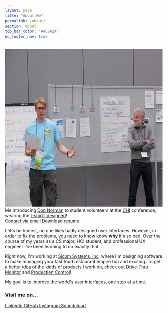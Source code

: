 ```yaml
---
layout: page
title: "About Me"
permalink: /about/
section: about
top_bar_color: '#A52A2A'
no_footer_nav: true
---
```


<img src="/images/about_photo.jpg" width="640px" height="505px" />

<div class="caption">Me introducing <a href="http://en.wikipedia.org/wiki/Don_Norman">Don Norman</a> to student volunteers at the <a href="http://en.wikipedia.org/wiki/Conference_on_Human_Factors_in_Computing_Systems">CHI</a> conference, wearing the <a href="/projects/archive/#chi_shirt">t-shirt I designed</a>!</div>

<div class="contact_info">
  <a class="contact" href="#" id="email_link">
    <i class="site-icon fa fa-envelope-o fa-lg"></i>
    <span>Contact via email</span>
  </a>
	<a class="contact" href="/files/DanTilden-Resume.pdf">
    <i class="site-icon fa fa-file-text-o fa-lg"></i>
    <span>Download resume</span>
	</a>
</div>

Let's be honest, no one likes badly designed user interfaces. However, in order to fix
the problems, you need to know know <b>why</b> it's so bad. Over the course of my years as a CS major, HCI student, and professional UX engineer I've been learning to do exactly that.

Right now, I'm working at [Sicom Systems, Inc](http://www.sicom.com), where I'm designing
software to make managing your fast food restaurant empire fun and exciting.
To get a better idea of the kinds of products I work on, check out [Drive-Thru Monitor](/projects/drivethru/)
and [Production Control](/projects/productioncontrol)!

My goal is to improve the world's user interfaces, one step at a time.



<div class="contact_info">
  <h3>Visit me on...</h3>
	<a class="social" href="https://www.linkedin.com/pub/dan-tilden/">
    <i class="site-icon fa fa-linkedin-square fa-3x" style="color: #0077b5;"></i>
    <span>LinkedIn</span>
	</a>
  <a class="social" href="https://github.com/tilden">
    <i class="site-icon fa fa-github-square fa-3x" style="color: #333;"></i>
    <span>GitHub</span>
  </a>
  <a class="social" href="https://instagram.com/freakified/">
    <i class="site-icon fa fa-instagram fa-3x" style="color: #3f729b;"></i>
    <span>Instagram</span>
  </a>
  <a class="social" href="https://soundcloud.com/freakified/">
    <i class="site-icon fa fa-soundcloud fa-3x" style="color: #FF5500;"></i>
    <span>Soundcloud</span>
  </a>
</div>
